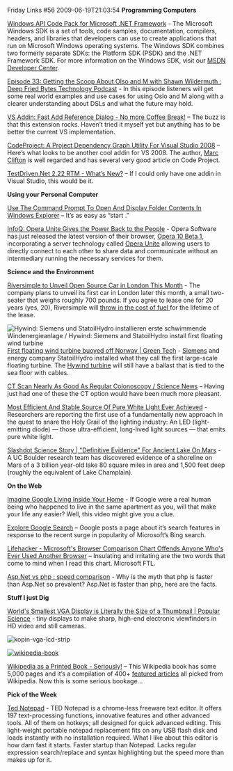 Friday Links #56
2009-06-19T21:03:54
**Programming Computers**

[Windows API Code Pack for Microsoft .NET Framework](http://blogs.msdn.com/windowssdk/archive/2009/06/12/windows-api-code-pack-for-microsoft-net-framework.aspx) - The Microsoft Windows SDK is a set of tools, code samples, documentation, compilers, headers, and libraries that developers can use to create applications that run on Microsoft Windows operating systems. The Windows SDK combines two formerly separate SDKs: the Platform SDK (PSDK) and the .NET Framework SDK. For more information on the Windows SDK, visit our [MSDN Developer Center](http://msdn.microsoft.com/en-us/windowsserver/bb980924.aspx).

[Episode 33: Getting the Scoop About Olso and M with Shawn Wildermuth : Deep Fried Bytes Technology Podcast](http://deepfriedbytes.com/podcast/episode-33-getting-the-scoop-about-olso-and-m-with-shawn-wildermuth/) - In this episode listeners will get some real world examples and use cases for using Oslo and M along with a clearer understanding about DSLs and what the future may hold.

[VS Addin: Fast Add Reference Dialog - No more Coffee Break!](http://devlicio.us/blogs/tuna_toksoz/archive/2009/06/18/vs-addin-fast-add-reference-dialog-no-more-coffee-break.aspx) – The buzz is that this extension rocks. Haven’t tried it myself yet but anything has to be better the current VS implementation.

[CodeProject: A Project Dependency Graph Utility For Visual Studio 2008](http://www.codeproject.com/KB/cs/depgraph.aspx) – Here’s what looks to be another cool addin for VS 2008. The author, [Marc Clifton](http://www.codeproject.com/script/Articles/MemberArticles.aspx?amid=36803) is well regarded and has several very good article on Code Project.

[TestDriven.Net 2.22 RTM - What’s New?](http://weblogs.asp.net/nunitaddin/archive/2009/06/18/testdriven-net-2-22-rtm-what-s-new.aspx) – If I could only have one addin in Visual Studio, this would be it.

**Using your Personal Computer**

[Use The Command Prompt To Open And Display Folder Contents In Windows Explorer](http://www.watchingthenet.com/open-display-folders-in-windows-explorer-from-the-command-prompt.html) – It’s as easy as “start .”

[InfoQ: Opera Unite Gives the Power Back to the People](http://www.infoq.com/news/2009/06/Opera-Unite) - Opera Software has just released the latest version of their browser, [Opera 10 Beta 1](http://labs.opera.com/downloads/), incorporating a server technology called [Opera Unite](http://unite.opera.com/) allowing users to directly connect to each other to share data and communicate without an intermediary running the necessary services for them.

**Science and the Environment**

[Riversimple to Unveil Open Source Car in London This Month](http://ostatic.com/blog/riversimple-to-unveil-open-source-car-in-london-this-month) - The company plans to unveil its first car in London later this month, a small two-seater that weighs roughly 700 pounds. If you agree to lease one for 20 years (yes, 20), Riversimple will [throw in the cost of fuel ](http://www.autobloggreen.com/2009/06/10/riversimple-urban-car-hydrogen-car-revealed/)for the lifetime of the lease.

![Hywind: Siemens und StatoilHydro installieren erste schwimmende Windenergieanlage / Hywind: Siemens and StatoilHydro install first floating wind turbine](/cdn/images/blog/FridayLinks56_E4BF/FloatingturbineSiemens.jpg) [First floating wind turbine buoyed off Norway | Green Tech](http://news.cnet.com/8301-11128_3-10263462-54.html?part=rss&subj=news&tag=2547-1_3-0-5) - [Siemens](http://w1.siemens.com/press/en/pressrelease/2009/renewable_energy/ere200906064.htm) and energy company StatoilHydro installed what they call the first large-scale floating turbine. The [Hywind turbine](http://news.cnet.com/8301-11128_3-9950231-54.html) will still have a ballast that is tied to the sea floor with cables.

[CT Scan Nearly As Good As Regular Colonoscopy / Science News](http://www.sciencenews.org/view/generic/id/44724/title/CT_scan_nearly__as_good_as_regular_colonoscopy) – Having just had one of these the CT option would have been much more pleasant.

[Most Efficient And Stable Source Of Pure White Light Ever Achieved](http://www.sciencedaily.com/releases/2009/06/090615100401.htm) - Researchers are reporting the first use of a fundamentally new approach in the quest to snare the Holy Grail of the lighting industry: An LED (light-emitting diode) — those ultra-efficient, long-lived light sources — that emits pure white light.

[Slashdot Science Story | "Definitive Evidence" For Ancient Lake On Mars](http://science.slashdot.org/story/09/06/19/1343208/Definitive-Evidence-For-Ancient-Lake-On-Mars?from=rss) - A UC Boulder research team has discovered evidence of a shoreline on Mars of a 3 billion year-old lake 80 square miles in area and 1,500 feet deep (roughly the equivalent of Lake Champlain).

**On the Web**

[Imagine Google Living Inside Your Home](http://www.labnol.org/internet/google-living-inside-your-house/9057/) - If Google were a real human being who happened to live in the same apartment as you, will that make your life any easier? Well, this video might give you a clue.

[Explore Google Search](http://www.google.com/landing/searchtips/) – Google posts a page about it’s search features in response to the recent surge in popularity of Microsoft’s Bing search.

[Lifehacker - Microsoft's Browser Comparison Chart Offends Anyone Who's Ever Used Another Browser](http://lifehacker.com/5296936/microsofts-browser-comparison-chart-offends-anyone-whos-ever-used-another-browser) – Insulating and irritating are the two words that come to mind when I read this chart. Microsoft FTL.

[Asp.Net vs php : speed comparison](http://naspinski.net/post/AspNet-vs-php--speed-comparison.aspx) - Why is the myth that php is faster than Asp.Net so prevalent? Asp.Net is faster than php, here are the facts.

**Stuff I just Dig**

[](/cdn/images/blog/FridayLinks56_E4BF/wikipediabook.jpg)

[World's Smallest VGA Display is Literally the Size of a Thumbnail | Popular Science](http://www.popsci.com/gear-amp-gadgets/article/2009-06/worlds-smallest-vga-display-literally-size-thumbnail) - tiny displays to make sharp, high-end electronic viewfinders in HD video and still cameras.

![kopin-vga-lcd-strip](/cdn/images/blog/FridayLinks56_E4BF/kopinvgalcdstrip.jpg)

[![wikipedia-book](/cdn/images/blog/FridayLinks56_E4BF/wikipediabook_thumb.jpg)](/cdn/images/blog/FridayLinks56_E4BF/wikipediabook.jpg)

[Wikipedia as a Printed Book - Seriously!](http://www.labnol.org/internet/wikipedia-printed-book/9136/) – This Wikipedia book has some 5,000 pages and it’s a compilation of 400+ [featured articles](http://en.wikipedia.org/wiki/Wikipedia:Featured_articles) all picked from Wikipedia. Now this is some serious bookage…

**Pick of the Week**

[Ted Notepad](http://jsimlo.sk/notepad/) - TED Notepad is a chrome-less freeware text editor. It offers 197 text-processing functions, innovative features and other advanced tools. All of them on hotkeys; all designed for quick advanced editing. This light-weight portable notepad replacement fits on any USB flash disk and loads instantly with no installation required. What I like about this editor is how darn fast it starts. Faster startup than Notepad. Lacks regular expression search/replace and syntax highlighting but the speed more than makes up for it.
